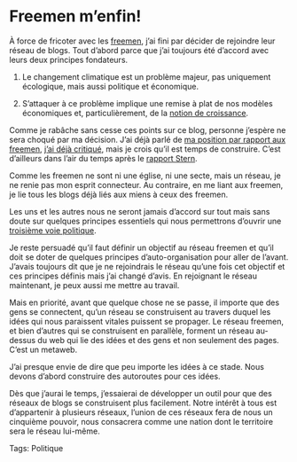 # Freemen m’enfin!

À force de fricoter avec les [freemen](http://blpwebzine.blogs.com/champg/), j’ai fini par décider de rejoindre leur réseau de blogs. Tout d’abord parce que j’ai toujours été d’accord avec leurs deux principes fondateurs.

1. Le changement climatique est un problème majeur, pas uniquement écologique, mais aussi politique et économique.

2. S’attaquer à ce problème implique une remise à plat de nos modèles économiques et, particulièrement, de la [notion de croissance](http://blog.tcrouzet.com/2006/05/30/croissance-illusoire/).

Comme je rabâche sans cesse ces points sur ce blog, personne j’espère ne sera choqué par ma décision. J’ai déjà parlé de [ma position par rapport aux freemen](http://blog.tcrouzet.com/2006/07/31/je-suis%e2%80%a6-pas-encore-un-freemen/), [j’ai déjà critiqué](http://blog.tcrouzet.com/2006/04/14/freemen-20/), mais je crois qu’il est temps de construire. C’est d’ailleurs dans l’air du temps après le [rapport Stern](http://www.hm-treasury.gov.uk/independent_reviews/stern_review_economics_climate_change/sternreview_index.cfm).

Comme les freemen ne sont ni une église, ni une secte, mais un réseau, je ne renie pas mon esprit connecteur. Au contraire, en me liant aux freemen, je lie tous les blogs déjà liés aux miens à ceux des freemen.

Les uns et les autres nous ne seront jamais d’accord sur tout mais sans doute sur quelques principes essentiels qui nous permettrons d’ouvrir une [troisième voie politique](http://blog.tcrouzet.com/2006/11/06/troisieme-voie-en-image/).

Je reste persuadé qu’il faut définir un objectif au réseau freemen et qu’il doit se doter de quelques principes d’auto-organisation pour aller de l’avant. J’avais toujours dit que je ne rejoindrais le réseau qu’une fois cet objectif et ces principes définis mais j’ai changé d’avis. En rejoignant le réseau maintenant, je peux aussi me mettre au travail.

Mais en priorité, avant que quelque chose ne se passe, il importe que des gens se connectent, qu’un réseau se construisent au travers duquel les idées qui nous paraissent vitales puissent se propager. Le réseau freemen, et bien d’autres qui se construisent en parallèle, forment un réseau au-dessus du web qui lie des idées et des gens et non seulement des pages. C’est un metaweb.

J’ai presque envie de dire que peu importe les idées à ce stade. Nous devons d’abord construire des autoroutes pour ces idées.

Dès que j’aurai le temps, j’essaierai de développer un outil pour que des réseaux de blogs se construisent plus facilement. Notre intérêt à tous est d’appartenir à plusieurs réseaux, l’union de ces réseaux fera de nous un cinquième pouvoir, nous consacrera comme une nation dont le territoire sera le réseau lui-même.

Tags: Politique